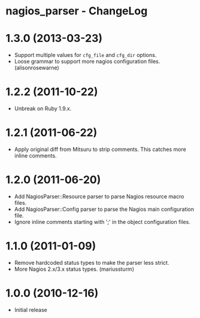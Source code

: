 nagios\_parser - ChangeLog
==========================

# 1.3.0 (2013-03-23)
* Support multiple values for `cfg_file` and `cfg_dir` options.
* Loose grammar to support more nagios configuration files. (alisonrosewarne)

# 1.2.2 (2011-10-22)
* Unbreak on Ruby 1.9.x.

# 1.2.1 (2011-06-22)
* Apply original diff from Mitsuru to strip comments.
  This catches more inline comments.

# 1.2.0 (2011-06-20)
* Add NagiosParser::Resource parser to parse Nagios resource
  macro files.
* Add NagiosParser::Config parser to parse the Nagios main
  configuration file.
* Ignore inline comments starting with ';' in the object
  configuration files.

# 1.1.0 (2011-01-09)
* Remove hardcoded status types to make the parser less strict.
* More Nagios 2.x/3.x status types. (mariussturm)

# 1.0.0 (2010-12-16)
* Initial release
